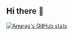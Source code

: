 ## Hi there 👋

[![Anurag's GitHub stats](https://github-readme-stats.vercel.app/api?username=FelipeGuzmanSierra)](https://github.com/anuraghazra/github-readme-stats)

<!--
**FelipeGuzmanSierra/FelipeGuzmanSierra** is a ✨ _special_ ✨ repository because its `README.md` (this file) appears on your GitHub profile.

Here are some ideas to get you started:

- 🔭 I’m currently working on ...
- 🌱 I’m currently learning ...
- 👯 I’m looking to collaborate on ...
- 🤔 I’m looking for help with ...
- 💬 Ask me about ...
- 📫 How to reach me: ...
- 😄 Pronouns: ...
- ⚡ Fun fact: ...
-->
